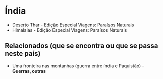 # Índia

* Deserto Thar - Edição Especial Viagens: Paraísos Naturais
* Himalaias - Edição Especial Viagens: Paraísos Naturais

## Relacionados (que se encontra ou que se passa neste país)
* Uma fronteira nas montanhas (guerra entre índia e Paquistão) - **Guerras, outras**